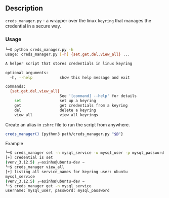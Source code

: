 ## Description

`creds_manager.py` - a wrapper over the linux `keyring` that manages the credential in a secure way.

### Usage

```bash
└─$ python creds_manager.py -h         
usage: creds_manager.py [-h] {set,get,del,view_all} ...

A helper script that stores credentials in linux keyring

optional arguments:
  -h, --help            show this help message and exit

commands:
  {set,get,del,view_all}
                        See '[command] --help' for details
    set                 set up a keyring
    get                 get credentials from a keyring
    del                 delete a keyring
    view_all            view all keyrings
```

Create an alias in `zshrc` file to run the script from anywhere.
```bash
creds_manager() {python3 path/creds_manager.py "$@"}
```

Example

```bash
╰─$ creds_manager set -n mysql_service -u mysql_user -p mysql_password
[+] credential is set
(venv_3.12.5) ╭─asinha@ubuntu-dev ~ 
╰─$ creds_manager view_all                             
[+] listing all service_names for keyring user: ubuntu
mysql_service
(venv_3.12.5) ╭─asinha@ubuntu-dev ~ 
╰─$ creds_manager get -n mysql_service
username: mysql_user, password: mysql_password
```


